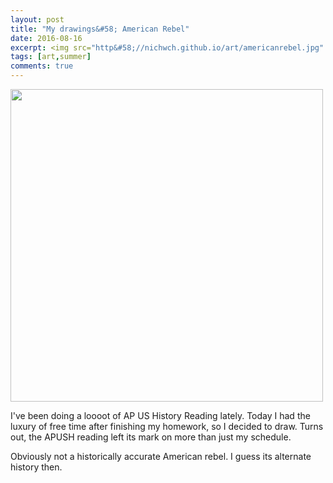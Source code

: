 ```yaml
---
layout: post
title: "My drawings&#58; American Rebel"
date: 2016-08-16
excerpt: <img src="http&#58;//nichwch.github.io/art/americanrebel.jpg" style="height&#58; 250px;"/>
tags: [art,summer]
comments: true
---
```

<a href="http://nichwch.github.io/art/americanrebel.jpg"><img src="http://nichwch.github.io/art/americanrebel.jpg" style="height: 500px;"/></a>   

I've been doing a loooot of AP US History Reading lately. Today I had the luxury of free time after finishing my homework, so I decided to draw. Turns out, the APUSH reading left its mark on more than just my schedule.

Obviously not a historically accurate American rebel. I guess its alternate history then.
